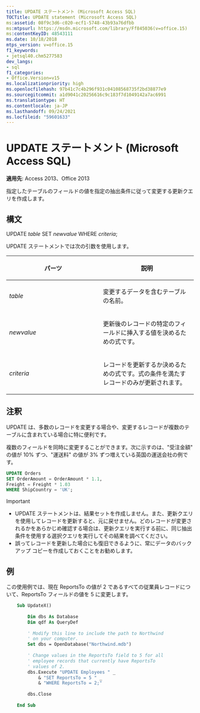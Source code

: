 ```yaml
---
title: UPDATE ステートメント (Microsoft Access SQL)
TOCTitle: UPDATE statement (Microsoft Access SQL)
ms:assetid: 08f9c3d6-c020-ecf1-5748-43b93a76dfbb
ms:mtpsurl: https://msdn.microsoft.com/library/Ff845036(v=office.15)
ms:contentKeyID: 48543111
ms.date: 10/18/2018
mtps_version: v=office.15
f1_keywords:
- jetsql40.chm5277583
dev_langs:
- sql
f1_categories:
- Office.Version=v15
ms.localizationpriority: high
ms.openlocfilehash: 97b41c7c4b296f931c04108568735f2bd38877e9
ms.sourcegitcommit: a1d9041c20256616c9c183f7d1049142a7ac6991
ms.translationtype: HT
ms.contentlocale: ja-JP
ms.lasthandoff: 09/24/2021
ms.locfileid: "59601633"
---
```

# <a name="update-statement-microsoft-access-sql"></a>UPDATE ステートメント (Microsoft Access SQL)

**適用先**: Access 2013、Office 2013

指定したテーブルのフィールドの値を指定の抽出条件に従って変更する更新クエリを作成します。

## <a name="syntax"></a>構文

UPDATE *table* SET *newvalue* WHERE *criteria*;

UPDATE ステートメントでは次の引数を使用します。

<table>
<colgroup>
<col style="width: 50%" />
<col style="width: 50%" />
</colgroup>
<thead>
<tr class="header">
<th><p>パーツ</p></th>
<th><p>説明</p></th>
</tr>
</thead>
<tbody>
<tr class="odd">
<td><p><em>table</em></p></td>
<td><p>変更するデータを含むテーブルの名前。</p></td>
</tr>
<tr class="even">
<td><p><em>newvalue</em></p></td>
<td><p>更新後のレコードの特定のフィールドに挿入する値を決めるための式です。</p></td>
</tr>
<tr class="odd">
<td><p><em>criteria</em></p></td>
<td><p>レコードを更新するか決めるための式です。式の条件を満たすレコードのみが更新されます。</p></td>
</tr>
</tbody>
</table>


## <a name="remarks"></a>注釈

UPDATE は、多数のレコードを変更する場合や、変更するレコードが複数のテーブルに含まれている場合に特に便利です。

複数のフィールドを同時に変更することができます。次に示すのは、"受注金額" の値が 10% ずつ、"運送料" の値が 3% ずつ増えている英国の運送会社の例です。

```sql
UPDATE Orders 
SET OrderAmount = OrderAmount * 1.1, 
Freight = Freight * 1.03 
WHERE ShipCountry = 'UK';
```


> [!IMPORTANT]
- UPDATE ステートメントは、結果セットを作成しません。また、更新クエリを使用してレコードを更新すると、元に戻せません。どのレコードが変更されるかをあらかじめ確認する場合は、更新クエリを実行する前に、同じ抽出条件を使用する選択クエリを実行してその結果を調べてください。
- 誤ってレコードを更新した場合にも復旧できるように、常にデータのバックアップ コピーを作成しておくことをお勧めします。



## <a name="example"></a>例

この使用例では、現在 ReportsTo の値が 2 であるすべての従業員レコードについて、ReportsTo フィールドの値を 5 に変更します。

```vb
    Sub UpdateX() 
     
        Dim dbs As Database 
        Dim qdf As QueryDef 
     
        ' Modify this line to include the path to Northwind 
        ' on your computer. 
        Set dbs = OpenDatabase("Northwind.mdb") 
         
        ' Change values in the ReportsTo field to 5 for all  
        ' employee records that currently have ReportsTo  
        ' values of 2. 
        dbs.Execute "UPDATE Employees " _ 
            & "SET ReportsTo = 5 " _ 
            & "WHERE ReportsTo = 2;" 
             
        dbs.Close 
     
    End Sub
```
